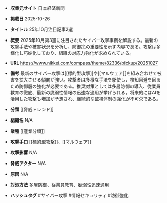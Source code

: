 - **収集元サイト**
日本経済新聞

- **掲載日**
2025-10-26

- **タイトル**
25年10月注目記事2選

- **概要**
2025年10月第3週に注目されたサイバー攻撃事例を解説する。最新の攻撃手法や被害状況を分析し、防御策の重要性を示す内容である。攻撃は多様化し巧妙化しており、組織の対応力強化が求められている。

- **URL**
https://www.nikkei.com/compass/theme/82336/pickup/20251027

- **備考**
最新のサイバー攻撃は[[標的型攻撃]]や[[マルウェア]]を組み合わせて被害を拡大させる傾向が強い。攻撃者は多様な手法を駆使し、検知回避を図るため防御層の強化が必要である。推奨対策としては多層防御の導入、従業員教育の徹底、最新の脆弱性情報の迅速な適用が挙げられる。将来的にはAIを活用した攻撃も増加が予想され、継続的な監視体制の強化が不可欠である。

- **分類**
[[脅威トレンド]]

- **組織名**
N/A

- **業種**
[[産業分類]]

- **攻撃手口**
[[標的型攻撃]]、[[マルウェア]]

- **攻撃影響**
N/A

- **脅威アクター**
N/A

- **原因**
N/A

- **対処方法**
多層防御、従業員教育、脆弱性迅速適用

- **ハッシュタグ**
#サイバー攻撃 #情報セキュリティ #防御強化
